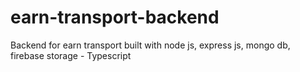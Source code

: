 # earn-transport-backend
Backend for earn transport built with node js, express js, mongo db, firebase storage - Typescript
